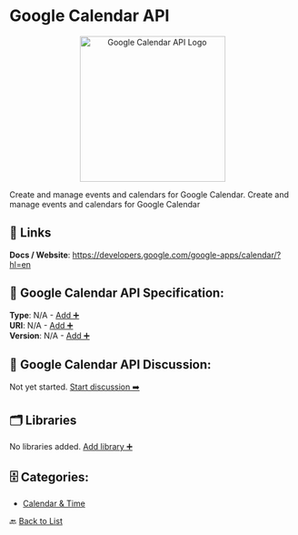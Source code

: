 # Google Calendar API
<p align="center">
    <img width="256" src="https://raw.githubusercontent.com/apis-list/apis-list/main/apis/google-calendar-api/logo_256x256.png" alt="Google Calendar API Logo"/>
</p>
Create and manage events and calendars for Google Calendar.  Create and manage events and calendars for Google Calendar

##  🔗 Links
**Docs / Website**: https://developers.google.com/google-apps/calendar/?hl=en

## 🧬 Google Calendar API Specification:
**Type**: N/A - [Add ➕](https://github.com/apis-list/apis-list/edit/main/apis.yaml#L8430)  
**URI**: N/A - [Add ➕](https://github.com/apis-list/apis-list/edit/main/apis.yaml#L8430)  
**Version**: N/A - [Add ➕](https://github.com/apis-list/apis-list/edit/main/apis.yaml#L8430)

## 💬 Google Calendar API Discussion:
Not yet started. [Start discussion ➡️](https://github.com/apis-list/apis-list/discussions/new)

## 🗂️ Libraries

No libraries added. [Add library ➕](https://github.com/apis-list/apis-list/edit/main/apis.yaml#L8430)    


## 🗄️ Categories:
- [Calendar & Time](https://github.com/apis-list/apis-list#calendar--time-)

🔙  [Back to List](https://github.com/apis-list/apis-list)
